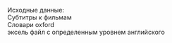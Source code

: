 Исходные данные:
<br> 
Субтитры к фильмам
<br>
Словари oxford
<br>
эксель файл с определенным уровнем английского
